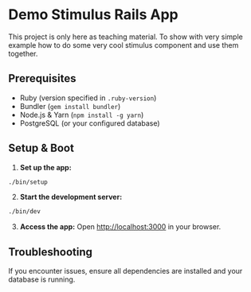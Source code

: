 # Demo Stimulus Rails App

This project is only here as teaching material. To show with very simple example how to do some very cool stimulus component and use them together.

## Prerequisites

- Ruby (version specified in `.ruby-version`)
- Bundler (`gem install bundler`)
- Node.js & Yarn (`npm install -g yarn`)
- PostgreSQL (or your configured database)

## Setup & Boot

1. **Set up the app:**
  ```bash
  ./bin/setup
  ```

2. **Start the development server:**
  ```bash
  ./bin/dev
  ```

3. **Access the app:**
  Open [http://localhost:3000](http://localhost:3000) in your browser.

## Troubleshooting

If you encounter issues, ensure all dependencies are installed and your database is running.

